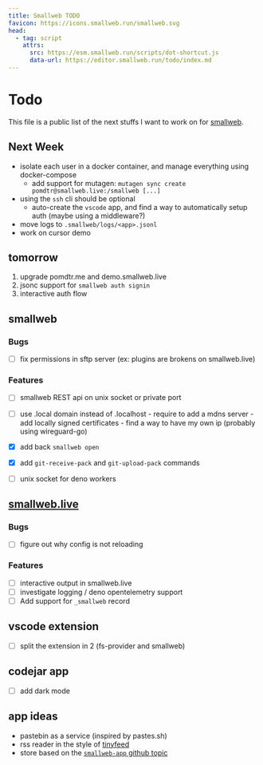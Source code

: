 ```yaml
---
title: Smallweb TODO
favicon: https://icons.smallweb.run/smallweb.svg
head:
  - tag: script
    attrs:
      src: https://esm.smallweb.run/scripts/dot-shortcut.js
      data-url: https://editor.smallweb.run/todo/index.md
---
```


# Todo

This file is a public list of the next stuffs I want to work on for [smallweb](https://smallweb.run).

## Next Week

- isolate each user in a docker container, and manage everything using docker-compose
  - add support for mutagen: `mutagen sync create pomdtr@smallweb.live:/smallweb [...]`
- using the `ssh` cli should be optional
  - auto-create the `vscode` app, and find a way to automatically setup auth (maybe using a middleware?)
- move logs to `.smallweb/logs/<app>.jsonl`
- work on cursor demo

## tomorrow

1. upgrade pomdtr.me and demo.smallweb.live
2. jsonc support for `smallweb auth signin`
3. interactive auth flow

## smallweb

### Bugs

- [ ] fix permissions in sftp server (ex: plugins are brokens on smallweb.live)

### Features

- [ ] smallweb REST api on unix socket or private port
- [ ] use .local domain instead of .localhost
      - require to add a mdns server
      - add locally signed certificates
      - find a way to have my own ip (probably using wireguard-go)

- [x] add back `smallweb open`
- [x] add `git-receive-pack` and `git-upload-pack` commands
- [ ] unix socket for deno workers

## [smallweb.live](https://smallweb.live)

### Bugs

- [ ] figure out why config is not reloading

### Features

- [ ] interactive output in smallweb.live
- [ ] investigate logging / deno opentelemetry support
- [ ] Add support for `_smallweb` record

## vscode extension

- [ ] split the extension in 2 (fs-provider and smallweb)

## codejar app

- [ ] add dark mode

## app ideas

- pastebin as a service (inspired by pastes.sh)
- rss reader in the style of [tinyfeed](https://github.com/TheBigRoomXXL/tinyfeed)
- store based on the [`smallweb-app` github topic](https://github.com/topics/smallweb-app)
